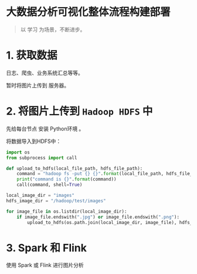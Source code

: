 # 大数据分析可视化整体流程构建部署

> 以 学习 为场景，不断进步。



# 1. 获取数据

日志、爬虫、业务系统汇总等等。



暂时将图片上传到 服务器。

# 2. 将图片上传到 `Hadoop HDFS` 中

先给每台节点 安装 Python环境 。

将数据导入到HDFS中：

```python
import os 
from subprocess import call

def upload_to_hdfs(local_file_path, hdfs_file_path):
    command = "hadoop fs -put {} {}".format(local_file_path, hdfs_file_path)
    print("command is {}".format(command))
    call(command, shell=True)

local_image_dir = "images"
hdfs_image_dir = "/hadoop/test/images"

for image_file in os.listdir(local_image_dir):
    if image_file.endswith(".jpg") or image_file.endswith(".png"):
        upload_to_hdfs(os.path.join(local_image_dir, image_file), hdfs_image_dir)
```





# 3.  Spark  和 Flink 



使用 Spark 或 Flink 进行图片分析

